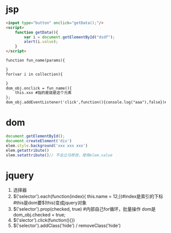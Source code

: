 # jsp

```html
<input type="button" onclick="getData();"/>
<script>
	function getData(){
        var i = document.getElementById("dsdf");
        alert(i.value);
    }
</script>

function fun_name(params){

}
for(var i in collection){

}
dom_obj.onclick = fun_name(){
	this.xxx #指的是就是这个元素
};
dom_obj.addEventListener('click',function(){console.log("aaa"),false})# false冒泡不捕捉
```

# dom

```javascript
document.getElementById();
document.createElement('div')
elem.style.background('xxx xxx xxx')
elem.getattribute()
slem.setattribute()// 不会立马修改，使用elem.value
```

# jquery

1. 选择器
2. $('selector').each(function(index){ this.name = 12;})#index是索引的下标#this是dom要$(this)变成jquery对象
3. $('selector').prop(checked, true) #内部自己for循环，批量操作 dom是 dom_obj.checked = true;
4. $('slector').click(function(){})
5. $('selector').addClass('hide') / removeClass('hide')
